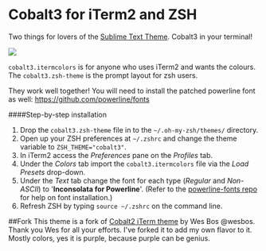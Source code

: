 # Cobalt3 for iTerm2 and ZSH

Two things for lovers of the [Sublime Text Theme](https://github.com/wesbos/cobalt3). Cobalt3 in your terminal!

![](http://wes.io/Ub3k/content)

`cobalt3.itermcolors` is for anyone who uses iTerm2 and wants the colours. The `cobalt3.zsh-theme` is the prompt layout for zsh users. 

They work well together! You will need to install the patched powerline font as well: <https://github.com/powerline/fonts>

####Step-by-step installation
1. Drop the `cobalt3.zsh-theme` file in to the `~/.oh-my-zsh/themes/` directory.
2. Open up your ZSH preferences at `~/.zshrc` and change the theme variable to `ZSH_THEME="cobalt3"`.
3. In iTerm2 access the *Preferences* pane on the *Profiles* tab.
4. Under the *Colors* tab import the `cobalt3.itermcolors` file via the *Load Presets* drop-down.
5. Under the *Text* tab change the font for each type (*Regular* and *Non-ASCII*) to '**Inconsolata for Powerline**'. (Refer to the [powerline-fonts repo](https://github.com/powerline/fonts) for help on font installation.)
6. Refresh ZSH by typing `source ~/.zshrc` on the command line.


##Fork
This theme is a fork of [Cobalt2 iTerm theme](https://github.com/wesbos/Cobalt2-iterm) by Wes Bos @wesbos. Thank you Wes for all your efforts. I've forked it to add my own flavor to it. Mostly colors, yes it is purple, because purple can be genius.

